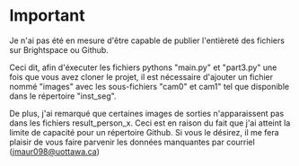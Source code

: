 
# Important

Je n'ai pas été en mesure d'être capable de publier l'entièreté des fichiers sur Brightspace ou Github. 

Ceci dit, afin d'éxecuter les fichiers pythons "main.py" et "part3.py" une fois que vous avez cloner le projet, il est nécessaire d'ajouter un fichier nommé "images" avec les sous-fichiers "cam0" et cam1" tel que disponible dans le répertoire "inst_seg".

De plus, j'ai remarqué que certaines images de sorties n'apparaissent pas dans les fichiers result_person_x. Ceci est en raison du fait que j'ai atteint la limite de capacité pour un répertoire Github. Si vous le désirez, il me fera plaisir de vous faire parvenir les données manquantes par courriel (jmaur098@uottawa.ca)


